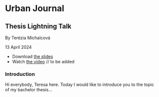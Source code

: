 # Urban Journal

## Thesis Lightning Talk

By Terézia Michalcová

13 April 2024

- Download [the slides](Thesis.pdf)
- Watch [the video]() // to be added


### Introduction

Hi everybody, Teresa here. Today I would like to introduce you to the topic of my bachelor thesis...

